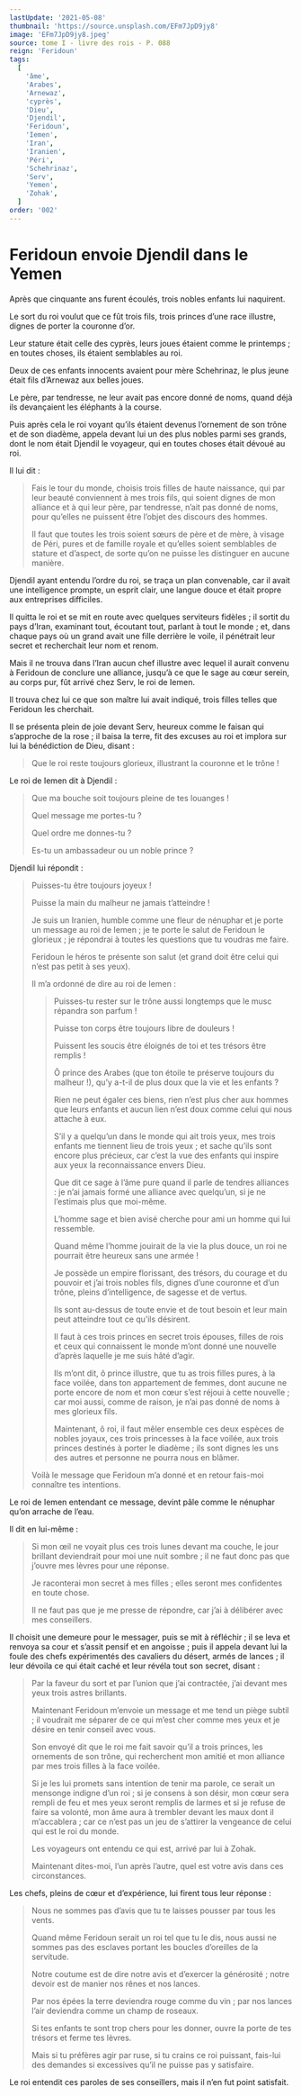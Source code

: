 ```yaml
---
lastUpdate: '2021-05-08'
thumbnail: 'https://source.unsplash.com/EFm7JpD9jy8'
image: 'EFm7JpD9jy8.jpeg'
source: tome I - livre des rois - P. 088
reign: 'Feridoun'
tags:
  [
    'âme',
    'Arabes',
    'Arnewaz',
    'cyprès',
    'Dieu',
    'Djendil',
    'Feridoun',
    'Iemen',
    'Iran',
    'Iranien',
    'Péri',
    'Schehrinaz',
    'Serv',
    'Yemen',
    'Zohak',
  ]
order: '002'
---
```


# Feridoun envoie Djendil dans le Yemen

Après que cinquante ans furent écoulés, trois nobles enfants lui naquirent.

Le sort du roi voulut que ce fût trois fils, trois princes d’une race illustre, dignes de porter la couronne d’or.

Leur stature était celle des cyprès, leurs joues étaient comme le printemps ; en toutes choses, ils étaient semblables au roi.

Deux de ces enfants innocents avaient pour mère Schehrinaz, le plus jeune était fils d’Arnewaz aux belles joues.

Le père, par tendresse, ne leur avait pas encore donné de noms, quand déjà ils devançaient les éléphants à la course.

Puis après cela le roi voyant qu’ils étaient devenus l’ornement de son trône et de son diadème, appela devant lui un des plus nobles parmi ses grands, dont le nom était Djendil le voyageur, qui en toutes choses était dévoué au roi.

Il lui dit :

> Fais le tour du monde, choisis trois filles de haute naissance, qui par leur beauté conviennent à mes trois fils, qui soient dignes de mon alliance et à qui leur père, par tendresse, n’ait pas donné de noms, pour qu’elles ne puissent être l’objet des discours des hommes.
>
> Il faut que toutes les trois soient sœurs de père et de mère, à visage de Péri, pures et de famille royale et qu’elles soient semblables de stature et d’aspect, de sorte qu’on ne puisse les distinguer en aucune manière.

Djendil ayant entendu l’ordre du roi, se traça un plan convenable, car il avait une intelligence prompte, un esprit clair, une langue douce et était propre aux entreprises difficiles.

Il quitta le roi et se mit en route avec quelques serviteurs fidèles ; il sortit du pays d’Iran, examinant tout, écoutant tout, parlant à tout le monde ; et, dans chaque pays où un grand avait une fille derrière le voile, il pénétrait leur secret et recherchait leur nom et renom.

Mais il ne trouva dans l’Iran aucun chef illustre avec lequel il aurait convenu à Feridoun de conclure une alliance, jusqu’à ce que le sage au cœur serein, au corps pur, fût arrivé chez Serv, le roi de Iemen.

Il trouva chez lui ce que son maître lui avait indiqué, trois filles telles que Feridoun les cherchait.

Il se présenta plein de joie devant Serv, heureux comme le faisan qui s’approche de la rose ; il baisa la terre, fit des excuses au roi et implora sur lui la bénédiction de Dieu, disant :

> Que le roi reste toujours glorieux, illustrant la couronne et le trône !

Le roi de Iemen dit à Djendil :

> Que ma bouche soit toujours pleine de tes louanges !
>
> Quel message me portes-tu ?
>
> Quel ordre me donnes-tu ?
>
> Es-tu un ambassadeur ou un noble prince ?

Djendil lui répondit :

> Puisses-tu être toujours joyeux !
>
> Puisse la main du malheur ne jamais t’atteindre !
>
> Je suis un Iranien, humble comme une fleur de nénuphar et je porte un message au roi de Iemen ; je te porte le salut de Feridoun le glorieux ; je répondrai à toutes les questions que tu voudras me faire.
>
> Feridoun le héros te présente son salut (et grand doit être celui qui n’est pas petit à ses yeux).
>
> Il m’a ordonné de dire au roi de Iemen :
>
> > Puisses-tu rester sur le trône aussi longtemps que le musc répandra son parfum !
> >
> > Puisse ton corps être toujours libre de douleurs !
> >
> > Puissent les soucis être éloignés de toi et tes trésors être remplis !
> >
> > Ô prince des Arabes (que ton étoile te préserve toujours du malheur !), qu’y a-t-il de plus doux que la vie et les enfants ?
> >
> > Rien ne peut égaler ces biens, rien n’est plus cher aux hommes que leurs enfants et aucun lien n’est doux comme celui qui nous attache à eux.
> >
> > S’il y a quelqu’un dans le monde qui ait trois yeux, mes trois enfants me tiennent lieu de trois yeux ; et sache qu’ils sont encore plus précieux, car c’est la vue des enfants qui inspire aux yeux la reconnaissance envers Dieu.
> >
> > Que dit ce sage à l’âme pure quand il parle de tendres alliances : je n’ai jamais formé une alliance avec quelqu’un, si je ne l’estimais plus que moi-même.
> >
> > L’homme sage et bien avisé cherche pour ami un homme qui lui ressemble.
> >
> > Quand même l’homme jouirait de la vie la plus douce, un roi ne pourrait être heureux sans une armée !
> >
> > Je possède un empire florissant, des trésors, du courage et du pouvoir et j’ai trois nobles fils, dignes d’une couronne et d’un trône, pleins d’intelligence, de sagesse et de vertus.
> >
> > Ils sont au-dessus de toute envie et de tout besoin et leur main peut atteindre tout ce qu’ils désirent.
> >
> > Il faut à ces trois princes en secret trois épouses, filles de rois et ceux qui connaissent le monde m’ont donné une nouvelle d’après laquelle je me suis hâté d’agir.
> >
> > Ils m’ont dit, ô prince illustre, que tu as trois filles pures, à la face voilée, dans ton appartement de femmes, dont aucune ne porte encore de nom et mon cœur s’est réjoui à cette nouvelle ; car moi aussi, comme de raison, je n’ai pas donné de noms à mes glorieux fils.
> >
> > Maintenant, ô roi, il faut mêler ensemble ces deux espèces de nobles joyaux, ces trois princesses à la face voilée, aux trois princes destinés à porter le diadème ; ils sont dignes les uns des autres et personne ne pourra nous en blâmer.
>
> Voilà le message que Feridoun m’a donné et en retour fais-moi connaître tes intentions.

Le roi de Iemen entendant ce message, devint pâle comme le nénuphar qu’on arrache de l’eau.

Il dit en lui-même :

> Si mon œil ne voyait plus ces trois lunes devant ma couche, le jour brillant deviendrait pour moi une nuit sombre ; il ne faut donc pas que j’ouvre mes lèvres pour une réponse.
>
> Je raconterai mon secret à mes filles ; elles seront mes confidentes en toute chose.
>
> Il ne faut pas que je me presse de répondre, car j’ai à délibérer avec mes conseillers.

Il choisit une demeure pour le messager, puis se mit à réfléchir ; il se leva et renvoya sa cour et s’assit pensif et en angoisse ; puis il appela devant lui la foule des chefs expérimentés des cavaliers du désert, armés de lances ; il leur dévoila ce qui était caché et leur révéla tout son secret, disant :

> Par la faveur du sort et par l’union que j’ai contractée, j’ai devant mes yeux trois astres brillants.
>
> Maintenant Feridoun m’envoie un message et me tend un piège subtil ; il voudrait me séparer de ce qui m’est cher comme mes yeux et je désire en tenir conseil avec vous.
>
> Son envoyé dit que le roi me fait savoir qu’il a trois princes, les ornements de son trône, qui recherchent mon amitié et mon alliance par mes trois filles à la face voilée.
>
> Si je les lui promets sans intention de tenir ma parole, ce serait un mensonge indigne d’un roi ; si je consens à son désir, mon cœur sera rempli de feu et mes yeux seront remplis de larmes et si je refuse de faire sa volonté, mon âme aura à trembler devant les maux dont il m’accablera ; car ce n’est pas un jeu de s’attirer la vengeance de celui qui est le roi du monde.
>
> Les voyageurs ont entendu ce qui est, arrivé par lui à Zohak.
>
> Maintenant dites-moi, l’un après l’autre, quel est votre avis dans ces circonstances.

Les chefs, pleins de cœur et d’expérience, lui firent tous leur réponse :

> Nous ne sommes pas d’avis que tu te laisses pousser par tous les vents.
>
> Quand même Feridoun serait un roi tel que tu le dis, nous aussi ne sommes pas des esclaves portant les boucles d’oreilles de la servitude.
>
> Notre coutume est de dire notre avis et d’exercer la générosité ; notre devoir est de manier nos rênes et nos lances.
>
> Par nos épées la terre deviendra rouge comme du vin ; par nos lances l’air deviendra comme un champ de roseaux.
>
> Si tes enfants te sont trop chers pour les donner, ouvre la porte de tes trésors et ferme tes lèvres.
>
> Mais si tu préfères agir par ruse, si tu crains ce roi puissant, fais-lui des demandes si excessives qu’il ne puisse pas y satisfaire.

Le roi entendit ces paroles de ses conseillers, mais il n’en fut point satisfait.
